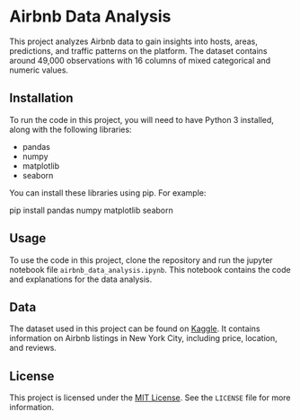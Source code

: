 # Airbnb Data Analysis

This project analyzes Airbnb data to gain insights into hosts, areas, predictions, and traffic patterns on the platform. The dataset contains around 49,000 observations with 16 columns of mixed categorical and numeric values.

## Installation

To run the code in this project, you will need to have Python 3 installed, along with the following libraries:
- pandas
- numpy
- matplotlib
- seaborn

You can install these libraries using pip. For example:

pip install pandas numpy matplotlib seaborn


## Usage

To use the code in this project, clone the repository and run the jupyter notebook file `airbnb_data_analysis.ipynb`. This notebook contains the code and explanations for the data analysis.

## Data

The dataset used in this project can be found on [Kaggle](https://www.kaggle.com/dgomonov/new-york-city-airbnb-open-data). It contains information on Airbnb listings in New York City, including price, location, and reviews.

## License

This project is licensed under the [MIT License](https://opensource.org/licenses/MIT). See the `LICENSE` file for more information.



